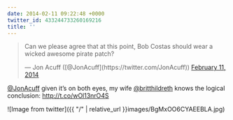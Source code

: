 ```yaml
---
date: 2014-02-11 09:22:48 +0000
twitter_id: 433244733260169216
title: ''
---
```


<blockquote class="twitter-tweet"><p lang="en" dir="ltr">Can we please agree that at this point, Bob Costas should wear a wicked awesome pirate patch?</p>&mdash; Jon Acuff ([@JonAcuff](https://twitter.com/JonAcuff)) <a href="https://twitter.com/JonAcuff/status/433051995729973248?ref_src=twsrc%5Etfw">February 11, 2014</a></blockquote>
<script async src="https://platform.twitter.com/widgets.js" charset="utf-8"></script>

[@JonAcuff](https://twitter.com/JonAcuff) given it’s on both eyes, my wife [@britthildreth](https://twitter.com/britthildreth) knows the logical conclusion: http://t.co/wOl13nrO4S

![Image from twitter]({{ "/" | relative_url  }}images/BgMxOO6CYAEEBLA.jpg)
